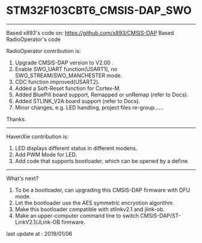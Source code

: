 # STM32F103CBT6_CMSIS-DAP_SWO
-----------------------------

Based x893's code on: https://github.com/x893/CMSIS-DAP
Based RadioOperator's code 

RadioOperator contribution is:

1. Upgrade CMSIS-DAP version to V2.00 .
2. Enable SWO_UART function(USART1), no SWO_STREAM/SWO_MANCHESTER mode.
3. CDC function improved(USART2).
4. Added a Soft-Reset function for Cortex-M.
5. Added BluePill board support, Remapped or unRemap (refer to Docs).
6. Added STLINK_V2A board support (refer to Docs).
7. Minor changes, e.g. LED handling, project files re-group......

Thanks.


*****

HavenXie contribution is:
1. LED displays different status in different modens.
2. Add PWM Mode for LED.
3. Add code that supports bootloader, which can be opened by a define.

*****

What's next?

1. To be a bootloader, can upgrading this CMSIS-DAP firmware with DFU mode.
2. Let the bootloader use the AES symmetric encryotion algorithm.
3. Make this bootloader compatible with stlinkv2.1 and jlink-ob.
4. Make an upper-computer command line to switch CMSIS-DAP/ST-LinkV2.1/JLink-OB firmware.

last update at : 2019/01/06